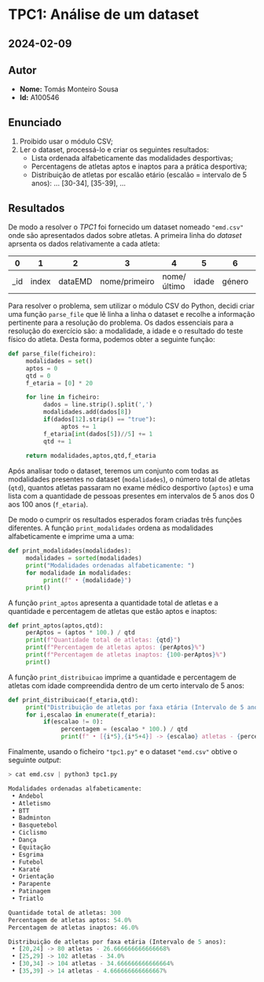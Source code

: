 # TPC1: Análise de um dataset

## 2024-02-09

## Autor
- **Nome:** Tomás Monteiro Sousa
- **Id:** A100546

## Enunciado
1. Proibido usar o módulo CSV;
2. Ler o dataset, processá-lo e criar os seguintes resultados:
    - Lista ordenada alfabeticamente das modalidades desportivas; 
    - Percentagens de atletas aptos e inaptos para a prática desportiva;
    - Distribuição de atletas por escalão etário (escalão = intervalo de 5 anos): ... [30-34], [35-39], ...

## Resultados
De modo a resolver o *TPC1* foi fornecido um dataset nomeado `"emd.csv"` onde são apresentados dados sobre atletas.
A primeira linha do *dataset* aprsenta os dados relativamente a cada atleta:

0|1|2|3|4|5|6|7|8|9|10|11|12
--- | --- | --- | --- | --- | --- | --- | --- | --- | --- | --- | --- | ---
_id | index | dataEMD | nome/primeiro | nome/último | idade | género | morada | modalidade | clube | email | federado | resultado

Para resolver o problema, sem utilizar o módulo CSV do Python, decidi criar uma função `parse_file` que lê linha a linha o dataset e recolhe a informação pertinente para a resolução do problema. Os dados essenciais para a resolução do exercício são: a modalidade, a idade e o resultado do teste físico do atleta. Desta forma, podemos obter a seguinte função:

```py
def parse_file(ficheiro):
     modalidades = set()
     aptos = 0
     qtd = 0
     f_etaria = [0] * 20

     for line in ficheiro:
          dados = line.strip().split(',')
          modalidades.add(dados[8])
          if(dados[12].strip() == "true"):
               aptos += 1
          f_etaria[int(dados[5])//5] += 1
          qtd += 1
     
     return modalidades,aptos,qtd,f_etaria
```
Após analisar todo o dataset, teremos um conjunto com todas as modalidades presentes no dataset (`modalidades`), o número total de atletas (`qtd`), quantos atletas passaram no exame médico desportivo (`aptos`) e uma lista com a quantidade de pessoas presentes em intervalos de 5 anos dos 0 aos 100 anos (`f_etaria`).

De modo o cumprir os resultados esperados foram criadas três funções diferentes. A função `print_modalidades` ordena as modalidades alfabeticamente e imprime uma a uma:

```py
def print_modalidades(modalidades):
     modalidades = sorted(modalidades)
     print("Modalidades ordenadas alfabeticamente: ")
     for modalidade in modalidades:
          print(f" • {modalidade}")
     print()
```

A função `print_aptos` apresenta a quantidade total de atletas e a quantidade e percentagem de atletas que estão aptos e inaptos:

```py
def print_aptos(aptos,qtd):
     perAptos = (aptos * 100.) / qtd
     print(f"Quantidade total de atletas: {qtd}")
     print(f"Percentagem de atletas aptos: {perAptos}%")
     print(f"Percentagem de atletas inaptos: {100-perAptos}%")
     print()
```

A função `print_distribuicao` imprime a quantidade e percentagem de atletas com idade compreendida dentro de um certo intervalo de 5 anos:

```py
def print_distribuicao(f_etaria,qtd):
     print("Distribuição de atletas por faxa etária (Intervalo de 5 anos): ")
     for i,escalao in enumerate(f_etaria):
          if(escalao != 0):
               percentagem = (escalao * 100.) / qtd
               print(f" • [{i*5},{i*5+4}] -> {escalao} atletas - {percentagem}%") 
```
Finalmente, usando o ficheiro `"tpc1.py"` e o dataset `"emd.csv"` obtive o seguinte *output*:

```py
> cat emd.csv | python3 tpc1.py

Modalidades ordenadas alfabeticamente:
 • Andebol
 • Atletismo
 • BTT
 • Badminton
 • Basquetebol
 • Ciclismo
 • Dança
 • Equitação
 • Esgrima
 • Futebol
 • Karaté
 • Orientação
 • Parapente
 • Patinagem
 • Triatlo

Quantidade total de atletas: 300
Percentagem de atletas aptos: 54.0%
Percentagem de atletas inaptos: 46.0%

Distribuição de atletas por faxa etária (Intervalo de 5 anos):
 • [20,24] -> 80 atletas - 26.666666666666668%
 • [25,29] -> 102 atletas - 34.0%
 • [30,34] -> 104 atletas - 34.666666666666664%
 • [35,39] -> 14 atletas - 4.666666666666667%
```
